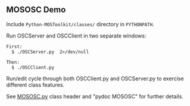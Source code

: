 
## MOSOSC Demo

Include `Python-MOSToolkit/classes/` directory in `PYTHONPATH`.

Run OSCServer and OSCClient in two separate windows:

    First:
      $ ./OSCServer.py  2>/dev/null

    Then:
      $ ./OSCClient.py


Run/edit cycle through both OSCClient.py and OSCServer.py to exercise different class features.


See [MOSOSC.py](https://github.com/davidreeder/Python-MOSToolkit/blob/main/classes/MOSOSC.py) class header and "pydoc MOSOSC" for further details.



